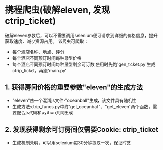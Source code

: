 # 携程爬虫(破解eleven, 发现ctrip_ticket)
破解eleven参数后，可以不需要调用selenium便可请求到详细的价格信息，提升获取速度、减少资源占用。
该爬虫可爬取：
* 每个酒店名称、地点、评分
* 每个酒店不同预订时间每种房型价格
* 每个酒店不同预订时间每种房型剩余可订数
使用时先跑'gen_ticket.py'生成ctrip_ticket，再跑'main.py'
## 1. 获得房间价格的重要参数"eleven"的生成方法
* "eleven"由一个混淆js文件-"oceanball"生成，该文件具有随机性
* 生成方法:ctrip_funcs.py中的"get_oceanball"、"get_eleven"两个函数，需要配合js代码和python共同生成
## 2. 发现获得剩余可订房间仅需要Cookie: ctrip_ticket
* 生成机制未明，可以用selenium每30分钟提取一次，保证时效
